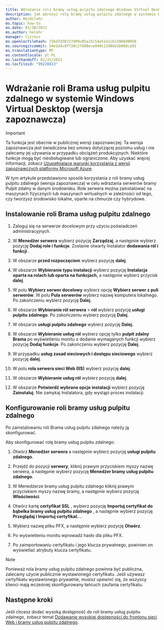 ```yaml
---
title: Wdrażanie roli bramy usług pulpitu zdalnego Windows Virtual Desktop — Azure
description: Jak wdrożyć rolę bramy usług pulpitu zdalnego w systemie Windows Virtual Desktop.
author: Heidilohr
ms.topic: how-to
ms.date: 01/30/2021
ms.author: helohr
manager: lizross
ms.openlocfilehash: 71bd7d38727d99c05a15c54e5141c613960d9050
ms.sourcegitcommit: 54e1d4cdff28c2fd88eca949c2190da1b09dca91
ms.translationtype: MT
ms.contentlocale: pl-PL
ms.lasthandoff: 01/31/2021
ms.locfileid: "99220823"
---
```

# <a name="deploy-the-rd-gateway-role-in-windows-virtual-desktop-preview"></a>Wdrażanie roli Brama usług pulpitu zdalnego w systemie Windows Virtual Desktop (wersja zapoznawcza)

> [!IMPORTANT]
> Ta funkcja jest obecnie w publicznej wersji zapoznawczej.
> Ta wersja zapoznawcza jest świadczona bez umowy dotyczącej poziomu usług i nie zalecamy jej używania w przypadku obciążeń produkcyjnych. Niektóre funkcje mogą być nieobsługiwane lub ograniczone.
> Aby uzyskać więcej informacji, zobacz [Uzupełniające warunki korzystania z wersji zapoznawczych platformy Microsoft Azure](https://azure.microsoft.com/support/legal/preview-supplemental-terms/).

W tym artykule przedstawiono sposób korzystania z roli bramy usług pulpitu zdalnego (wersja zapoznawcza) w celu wdrażania serwerów bramy Pulpit zdalny w danym środowisku. Role serwera można zainstalować na maszynach fizycznych lub maszynach wirtualnych w zależności od tego, czy tworzysz środowisko lokalne, oparte na chmurze czy hybrydowe.

## <a name="install-the-rd-gateway-role"></a>Instalowanie roli Brama usług pulpitu zdalnego

1. Zaloguj się na serwerze docelowym przy użyciu poświadczeń administracyjnych.

2. W **Menedżer serwera** wybierz pozycję **Zarządzaj**, a następnie wybierz pozycję **Dodaj role i funkcje**. Zostanie otwarty Instalator **dodawania ról i funkcji** .

3. W obszarze **przed rozpoczęciem** wybierz pozycję **dalej**.

4. W obszarze **Wybieranie typu instalacji** wybierz pozycję **Instalacja oparta na rolach lub oparta na funkcjach**, a następnie wybierz przycisk **dalej**.

5. W polu **Wybierz serwer docelowy** wybierz opcję **Wybierz serwer z puli serwerów**. W polu **Pula serwerów** wybierz nazwę komputera lokalnego. Po zakończeniu wybierz pozycję **Dalej**.

6. W obszarze **Wybieranie ról serwera**  >  **ról** wybierz pozycję **usługi pulpitu zdalnego**. Po zakończeniu wybierz pozycję **Dalej**.

7. W obszarze **usługi pulpitu zdalnego** wybierz pozycję **Dalej.**

8. W obszarze **Wybieranie usług ról** wybierz opcję tylko **pulpit zdalny Brama** po wyświetleniu monitu o dodanie wymaganych funkcji wybierz pozycję **Dodaj funkcje**. Po zakończeniu wybierz pozycję **Dalej**.

9. W przypadku **usług zasad sieciowych i dostępu sieciowego** wybierz pozycję **dalej**.

10. W polu **rola serwera sieci Web (IIS)** wybierz pozycję **dalej**.

11. W obszarze **Wybieranie usług ról** wybierz pozycję **dalej**.

12. W obszarze **Potwierdź wybrane opcje instalacji** wybierz pozycję **Zainstaluj**. Nie zamykaj Instalatora, gdy wystąpi proces instalacji.

## <a name="configure-rd-gateway-role"></a>Konfigurowanie roli bramy usług pulpitu zdalnego

Po zainstalowaniu roli Brama usług pulpitu zdalnego należy ją skonfigurować.

Aby skonfigurować rolę bramy usług pulpitu zdalnego:

1. Otwórz **Menedżer serwera** a następnie wybierz pozycję **usługi pulpitu zdalnego**.

2. Przejdź do pozycji **serwery**, kliknij prawym przyciskiem myszy nazwę serwera, a następnie wybierz pozycję **Menedżer bramy usług pulpitu zdalnego**.

3. W Menedżerze bramy usług pulpitu zdalnego kliknij prawym przyciskiem myszy nazwę bramy, a następnie wybierz pozycję **Właściwości**.

4. Otwórz kartę **certyfikat SSL** , wybierz pozycję **Importuj certyfikat do bąbelka bramy usług pulpitu zdalnego** , a następnie wybierz pozycję **Przeglądaj i Importuj certyfikat.**...

5. Wybierz nazwę pliku PFX, a następnie wybierz pozycję **Otwórz**.

6. Po wyświetleniu monitu wprowadź hasło dla pliku PFX.

7. Po zaimportowaniu certyfikatu i jego klucza prywatnego, powinien on wyświetlać atrybuty klucza certyfikatu.

>[!NOTE]
>Ponieważ rola bramy usług pulpitu zdalnego powinna być publiczna, zalecamy użycie publicznie wystawionego certyfikatu. Jeśli używasz certyfikatu wystawionego prywatnie, musisz upewnić się, że wszyscy klienci mają wcześniej skonfigurowany łańcuch zaufania certyfikatu.

## <a name="next-steps"></a>Następne kroki

Jeśli chcesz dodać wysoką dostępność do roli bramy usług pulpitu zdalnego, zobacz temat [Dodawanie wysokiej dostępności do frontonu sieci Web i bramy usług pulpitu zdalnego](/windows-server/remote/remote-desktop-services/rds-rdweb-gateway-ha).